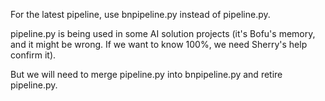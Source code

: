 For the latest pipeline, use bnpipeline.py instead of pipeline.py.

pipeline.py is being used in some AI solution projects (it's Bofu's memory, and it might be wrong. If we want to know 100%, we need Sherry's help confirm it).

But we will need to merge pipeline.py into bnpipeline.py and retire pipeline.py.
